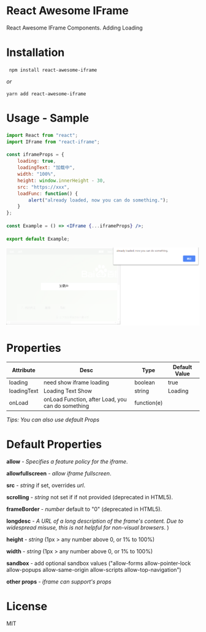 # React Awesome IFrame

React Awesome IFrame Components. Adding Loading

# Installation

<code> npm install react-awesome-iframe</code>

_or_

<code>yarn add react-awesome-iframe</code>

# Usage - Sample

```jsx
import React from "react";
import IFrame from "react-iframe";

const iframeProps = {
    loading: true,
    loadingText: "加载中",
    width: "100%",
    height: window.innerHeight - 30,
    src: "https://xxx",
    loadFunc: function() {
        alert("already loaded, now you can do something.");
    }
};

const Example = () => <IFrame {...iframeProps} />;

export default Example;
```
<img src="https://raw.githubusercontent.com/laurus-tech/react-awesome-iframe/master/public/images/loadFunc.png" alt='效果图' />

# Properties

<table>
<thead>
<tr>
<th>Attribute</th>
<th>Desc</th>
<th>Type</th>
<th>Default Value</th>
</tr>
</thead>
<tbody>
<tr>
<td>loading</td>
<td>need show iframe loading</td>
<td>boolean</td>
<td>true</td>
</tr>

<tr>
<td>loadingText</td>
<td>Loading Text Show</td>
<td>string</td>
<td>Loading</td>
</tr>

<tr>
<td>onLoad</td>
<td>onLoad Function, after Load, you can do something</td>
<td>function(e)</td>
<td></td>
</tr>

</tbody>
</table>

<i>Tips: You can also use default Props</i>

# Default Properties

**allow** - _Specifies a feature policy for the iframe_.

**allowfullscreen** - _allow iframe fullscreen_.

**src** - _string_ if set, overrides _url_.

**scrolling** - _string_ not set if if not provided (deprecated in HTML5).

**frameBorder** - _number_ default to "0" (deprecated in HTML5).

**longdesc** - _A URL of a long description of the frame's content. Due to widespread misuse, this is not helpful for non-visual browsers_. )

**height** - _string_ (1px > any number above 0, or 1% to 100%)

**width** - _string_ (1px > any number above 0, or 1% to 100%)

**sandbox** - add optional sandbox values ("allow-forms allow-pointer-lock allow-popups allow-same-origin allow-scripts allow-top-navigation")

**other props** - _iframe can support's props_

# License

MIT
